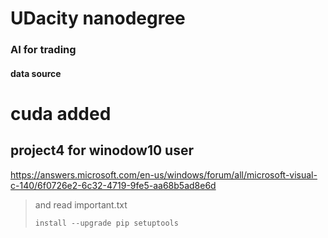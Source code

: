 # UDacity nanodegree 
### AI for trading
#### data source
# cuda added

## project4 for winodow10 user
https://answers.microsoft.com/en-us/windows/forum/all/microsoft-visual-c-140/6f0726e2-6c32-4719-9fe5-aa68b5ad8e6d

> and read important.txt
> 
> ```install --upgrade pip setuptools```

